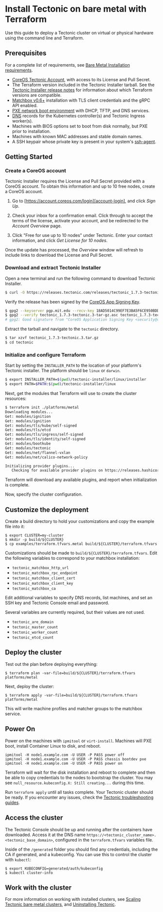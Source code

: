 # Install Tectonic on bare metal with Terraform

Use this guide to deploy a Tectonic cluster on virtual or physical hardware using the command line and Terraform.

## Prerequisites

For a complete list of requirements, see [Bare Metal Installation requirements][bare-requirements].

* [CoreOS Tectonic Account][account-login], with access to its License and Pull Secret.
* The Terraform version included in the Tectonic Installer tarball. See the [Tectonic Installer release notes][release-notes] for information about which Terraform versions are compatible.
* [Matchbox v0.6+][matchbox-latest] installation with TLS client credentials and the gRPC API enabled.
* [PXE network boot environment][network-setup] with DHCP, TFTP, and DNS services.
* [DNS][dns] records for the Kubernetes controller(s) and Tectonic Ingress worker(s).
* Machines with BIOS options set to boot from disk normally, but PXE prior to installation.
* Machines with known MAC addresses and stable domain names.
* A SSH keypair whose private key is present in your system's [ssh-agent][ssh-agent].

## Getting Started

### Create a CoreOS account

Tectonic Installer requires the License and Pull Secret provided with a CoreOS account. To obtain this information and up to 10 free nodes, create a CoreOS account.

1. Go to [https://account.coreos.com/login][account-login], and click *Sign Up*.

2. Check your inbox for a confirmation email. Click through to accept the terms of the license, activate your account, and be redirected to the *Account Overview* page.

3. Click "Free for use up to 10 nodes" under Tectonic. Enter your contact information, and click *Get License for 10 nodes*.

Once the update has processed, the *Overview* window will refresh to include links to download the License and Pull Secret.

### Download and extract Tectonic Installer

Open a new terminal and run the following command to download Tectonic Installer.

```bash
$ curl -O https://releases.tectonic.com/releases/tectonic_1.7.3-tectonic.3.tar.gz # download
```

Verify the release has been signed by the [CoreOS App Signing Key][verification-key].

```bash
$ gpg2 --keyserver pgp.mit.edu --recv-key 18AD5014C99EF7E3BA5F6CE950BDD3E0FC8A365E
$ gpg2 --verify tectonic_1.7.3-tectonic.3-tar-gz.asc tectonic_1.7.3-tectonic.3-tar.gz
# gpg2: Good signature from "CoreOS Application Signing Key <security@coreos.com>"
```

Extract the tarball and navigate to the `tectonic` directory.

```bash
$ tar xzvf tectonic_1.7.3-tectonic.3.tar.gz
$ cd tectonic
```

### Initialize and configure Terraform

Start by setting the `INSTALLER_PATH` to the location of your platform's Tectonic installer. The platform should be `linux` or `darwin`.

```bash
$ export INSTALLER_PATH=$(pwd)/tectonic-installer/linux/installer
$ export PATH=$PATH:$(pwd)/tectonic-installer/linux
```

Next, get the modules that Terraform will use to create the cluster resources:

```bash
$ terraform init ./platforms/metal
Downloading modules...
Get: modules/ignition
Get: modules/ignition
Get: modules/tls/kube/self-signed
Get: modules/tls/etcd
Get: modules/tls/ingress/self-signed
Get: modules/tls/identity/self-signed
Get: modules/bootkube
Get: modules/tectonic
Get: modules/net/flannel-vxlan
Get: modules/net/calico-network-policy

Initializing provider plugins...
   Checking for available provider plugins on https://releases.hashicorp.com...
```

Terraform will download any available plugins, and report when initialization is complete.

Now, specify the cluster configuration.

## Customize the deployment

Create a build directory to hold your customizations and copy the example file into it:

```
$ export CLUSTER=my-cluster
$ mkdir -p build/${CLUSTER}
$ cp examples/terraform.tfvars.metal build/${CLUSTER}/terraform.tfvars
```

Customizations should be made to `build/${CLUSTER}/terraform.tfvars`. Edit the following variables to correspond to your matchbox installation:

* `tectonic_matchbox_http_url`
* `tectonic_matchbox_rpc_endpoint`
* `tectonic_matchbox_client_cert`
* `tectonic_matchbox_client_key`
* `tectonic_matchbox_ca`

Edit additional variables to specify DNS records, list machines, and set an SSH key and Tectonic Console email and password.

Several variables are currently required, but their values are not used.

* `tectonic_are_domain`
* `tectonic_master_count`
* `tectonic_worker_count`
* `tectonic_etcd_count`

## Deploy the cluster

Test out the plan before deploying everything:

```
$ terraform plan -var-file=build/${CLUSTER}/terraform.tfvars platforms/metal
```

Next, deploy the cluster:

```
$ terraform apply -var-file=build/${CLUSTER}/terraform.tfvars platforms/metal
```

This will write machine profiles and matcher groups to the matchbox service.

## Power On

Power on the machines with `ipmitool` or `virt-install`. Machines will PXE boot, install Container Linux to disk, and reboot.

```
ipmitool -H node1.example.com -U USER -P PASS power off
ipmitool -H node1.example.com -U USER -P PASS chassis bootdev pxe
ipmitool -H node1.example.com -U USER -P PASS power on
```

Terraform will wait for the disk installation and reboot to complete and then be able to copy credentials to the nodes to bootstrap the cluster. You may see `null_resource.kubeconfig.X: Still creating...` during this time.

Run `terraform apply` until all tasks complete. Your Tectonic cluster should be ready. If you encounter any issues, check the [Tectonic troubleshooting guides][troubleshooting].

## Access the cluster

The Tectonic Console should be up and running after the containers have downloaded. Access it at the DNS name `https://<tectonic_cluster_name>.<tectonic_base_domain>`, configured in the `terraform.tfvars` variables file.


Inside of the `/generated` folder you should find any credentials, including the CA if generated, and a kubeconfig. You can use this to control the cluster with `kubectl`:

```
$ export KUBECONFIG=generated/auth/kubeconfig
$ kubectl cluster-info
```

## Work with the cluster

For more information on working with installed clusters, see [Scaling Tectonic bare metal clusters][scale-metal], and [Uninstalling Tectonic][uninstall].


[conventions]: ../../conventions.md
[generic]: ../../generic-platform.md
[account-login]: https://account.coreos.com/login
[vars]: https://github.com/coreos/tectonic-installer/tree/master/Documentation/variables/config.md
[troubleshooting]: ../../troubleshooting/faq.md
[uninstall]: uninstall.md
[scale-metal]: ../../admin/bare-metal-scale.md
[release-notes]: https://coreos.com/tectonic/releases/
[ssh-agent]: requirements.md#ssh-agent
[bare-requirements]: requirements.md
[network-setup]: https://coreos.com/matchbox/docs/latest/network-setup.html
[matchbox-latest]: https://coreos.com/matchbox/docs/latest/
[dns]: index.md#dns
[verification-key]: https://coreos.com/security/app-signing-key/
